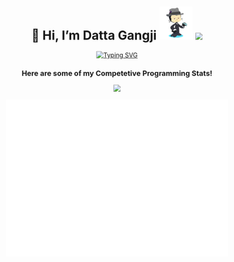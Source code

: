 <h1 align = "center">👋 Hi, I’m Datta Gangji <img src="https://github.com/the-att-21/the-att-21/blob/main/octocat-1674066121381.png" width="75">
<img src = "https://user-images.githubusercontent.com/73097560/115834477-dbab4500-a447-11eb-908a-139a6edaec5c.gif"></h1>



<p align = "center"><a href="https://git.io/typing-svg"><img src="https://readme-typing-svg.demolab.com?font=Fira+Code&pause=1000&center=true&vCenter=true&width=435&lines=Competitive+Programmer%F0%9F%91%A9%F0%9F%8F%BB%E2%80%8D%F0%9F%92%BB;Backend+Enthusiast%F0%9F%A7%90" alt="Typing SVG" /></a></p>


<h3 align = "center"> Here are some of my Competetive Programming Stats! </h3>

<p align = "center">
<a href="https://leetcard.jacoblin.cool/the_att_21?theme=dark"><img src = "https://leetcard.jacoblin.cool/the_att_21?theme=dark"> </a>
</p>

<p align = "center">
<a href="https://raw.githubusercontent.com/the-att-21/cf-stats/main/output/light_card.svg#gh-dark-mode-only"><img src = "https://raw.githubusercontent.com/the-att-21/cf-stats/main/output/light_card.svg#gh-dark-mode-only"> </a>
</p>

